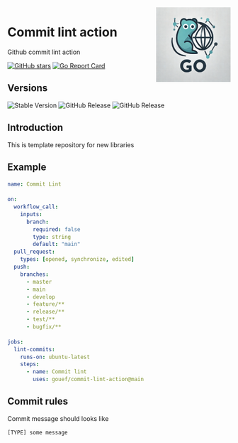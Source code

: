 <img align=right width="168" src="docs/gouef_logo.png">

# Commit lint action
Github commit lint action

[![GitHub stars](https://img.shields.io/github/stars/gouef/commit-lint-action?style=social)](https://github.com/gouef/commit-lint-action/stargazers)
[![Go Report Card](https://goreportcard.com/badge/github.com/gouef/commit-lint-action)](https://goreportcard.com/report/github.com/gouef/commit-lint-action)

## Versions
![Stable Version](https://img.shields.io/github/v/release/gouef/commit-lint-action?label=Stable&labelColor=green)
![GitHub Release](https://img.shields.io/github/v/release/gouef/commit-lint-action?label=RC&include_prereleases&filter=*rc*&logoSize=diago)
![GitHub Release](https://img.shields.io/github/v/release/gouef/commit-lint-action?label=Beta&include_prereleases&filter=*beta*&logoSize=diago)

## Introduction

This is template repository for new libraries

## Example

```yaml
name: Commit Lint

on:
  workflow_call:
    inputs:
      branch:
        required: false
        type: string
        default: "main"
  pull_request:
    types: [opened, synchronize, edited]
  push:
    branches:
      - master
      - main
      - develop
      - feature/**
      - release/**
      - test/**
      - bugfix/**

jobs:
  lint-commits:
    runs-on: ubuntu-latest
    steps:
      - name: Commit lint
        uses: gouef/commit-lint-action@main
```


## Commit rules
Commit message should looks like
```
[TYPE] some message
```

